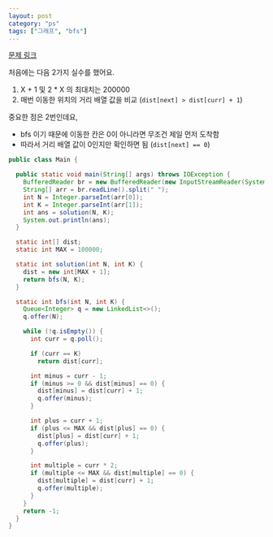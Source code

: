 ```yaml
---
layout: post
category: "ps"
tags: ["그래프", "bfs"] 
---
```


[문제 링크](https://www.acmicpc.net/problem/1697)

처음에는 다음 2가지 실수를 했어요.

1. X + 1 및 2 * X 의 최대치는 200000
2. 매번 이동한 위치의 거리 배열 값을 비교 (`dist[next] > dist[curr] + 1`)

중요한 점은 2번인데요,

- bfs 이기 때문에 이동한 칸은 0이 아니라면 무조건 제일 먼저 도착함
- 따라서 거리 배열 값이 0인지만 확인하면 됨 (`dist[next] == 0`)

```java
public class Main {

  public static void main(String[] args) throws IOException {
    BufferedReader br = new BufferedReader(new InputStreamReader(System.in));
    String[] arr = br.readLine().split(" ");
    int N = Integer.parseInt(arr[0]);
    int K = Integer.parseInt(arr[1]);
    int ans = solution(N, K);
    System.out.println(ans);
  }

  static int[] dist;
  static int MAX = 100000;

  static int solution(int N, int K) {
    dist = new int[MAX + 1];
    return bfs(N, K);
  }

  static int bfs(int N, int K) {
    Queue<Integer> q = new LinkedList<>();
    q.offer(N);

    while (!q.isEmpty()) {
      int curr = q.poll();

      if (curr == K)
        return dist[curr];

      int minus = curr - 1;
      if (minus >= 0 && dist[minus] == 0) {
        dist[minus] = dist[curr] + 1;
        q.offer(minus);
      }

      int plus = curr + 1;
      if (plus <= MAX && dist[plus] == 0) {
        dist[plus] = dist[curr] + 1;
        q.offer(plus);
      }

      int multiple = curr * 2;
      if (multiple <= MAX && dist[multiple] == 0) {
        dist[multiple] = dist[curr] + 1;
        q.offer(multiple);
      }
    }
    return -1;
  }
}
```